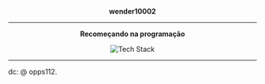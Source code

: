 
<p align="center">
<strong>wender10002</strong>
</p>

---
<p align="center">
<strong>Recomeçando na programação</strong>
</p>
<p align="center">
<img src="https://skillicons.dev/icons?i=cpp,lua,python,vscode,linux&theme=dark" alt="Tech Stack" />
</p>

---
dc: @ opps112.

